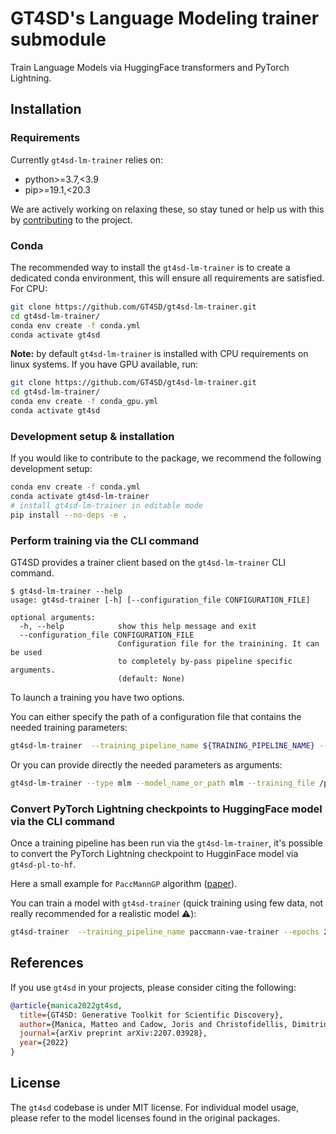 # GT4SD's Language Modeling trainer submodule 

Train Language Models via HuggingFace transformers and PyTorch Lightning.


## Installation

### Requirements

Currently `gt4sd-lm-trainer` relies on:

- python>=3.7,<3.9
- pip>=19.1,<20.3

We are actively working on relaxing these, so stay tuned or help us with this by [contributing](./CONTRIBUTING.md) to the project.

### Conda

The recommended way to install the `gt4sd-lm-trainer` is to create a dedicated conda environment, this will ensure all requirements are satisfied. For CPU:

```sh
git clone https://github.com/GT4SD/gt4sd-lm-trainer.git
cd gt4sd-lm-trainer/
conda env create -f conda.yml
conda activate gt4sd
```

**Note:** by default `gt4sd-lm-trainer` is installed with CPU requirements on linux systems. If you have GPU available, run:

```sh
git clone https://github.com/GT4SD/gt4sd-lm-trainer.git
cd gt4sd-lm-trainer/
conda env create -f conda_gpu.yml
conda activate gt4sd
```

### Development setup & installation

If you would like to contribute to the package, we recommend the following development setup:

```sh
conda env create -f conda.yml
conda activate gt4sd-lm-trainer
# install gt4sd-lm-trainer in editable mode
pip install --no-deps -e .
```



### Perform training via the CLI command

GT4SD provides a trainer client based on the `gt4sd-lm-trainer` CLI command. 
```console
$ gt4sd-lm-trainer --help
usage: gt4sd-trainer [-h] [--configuration_file CONFIGURATION_FILE]

optional arguments:
  -h, --help            show this help message and exit
  --configuration_file CONFIGURATION_FILE
                        Configuration file for the trainining. It can be used
                        to completely by-pass pipeline specific arguments.
                        (default: None)
```

To launch a training you have two options.

You can either specify the path of a configuration file that contains the needed training parameters:

```sh
gt4sd-lm-trainer  --training_pipeline_name ${TRAINING_PIPELINE_NAME} --configuration_file ${CONFIGURATION_FILE}
```

Or you can provide directly the needed parameters as arguments:

```sh
gt4sd-lm-trainer --type mlm --model_name_or_path mlm --training_file /path/to/train_file.jsonl --validation_file /path/to/valid_file.jsonl
```


### Convert PyTorch Lightning checkpoints to HuggingFace model via the CLI command

Once a training pipeline has been run via the `gt4sd-lm-trainer`, it's possible to convert the PyTorch Lightning checkpoint
 to HugginFace model via `gt4sd-pl-to-hf`.

Here a small example for `PaccMannGP` algorithm ([paper](https://doi.org/10.1021/acs.jcim.1c00889)).

You can train a model with `gt4sd-trainer` (quick training using few data, not really recommended for a realistic model :warning:):

```sh
gt4sd-trainer  --training_pipeline_name paccmann-vae-trainer --epochs 250 --batch_size 4 --n_layers 1 --rnn_cell_size 16 --latent_dim 16 --train_smiles_filepath src/gt4sd/training_pipelines/tests/molecules.smi --test_smiles_filepath src/gt4sd/training_pipelines/tests/molecules.smi --model_path /tmp/gt4sd-paccmann-gp/ --training_name fast-example --eval_interval 15 --save_interval 15 --selfies
```



## References

If you use `gt4sd` in your projects, please consider citing the following:

```bib
@article{manica2022gt4sd,
  title={GT4SD: Generative Toolkit for Scientific Discovery},
  author={Manica, Matteo and Cadow, Joris and Christofidellis, Dimitrios and Dave, Ashish and Born, Jannis and Clarke, Dean and Teukam, Yves Gaetan Nana and Hoffman, Samuel C and Buchan, Matthew and Chenthamarakshan, Vijil and others},
  journal={arXiv preprint arXiv:2207.03928},
  year={2022}
}
```

## License

The `gt4sd` codebase is under MIT license.
For individual model usage, please refer to the model licenses found in the original packages.
